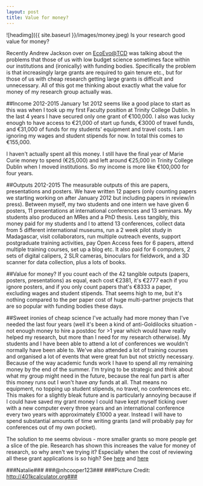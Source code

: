 ```yaml
---
layout: post
title: Value for money?
---
```


![headimg]({{ site.baseurl }}/images/money.jpeg)
Is your research good value for money?

Recently Andrew Jackson over on [EcoEvo@TCD](http://www.ecoevoblog.com/2015/10/19/money-walks-and-talks-in-academia/) was talking about the problems that those of us with low budget science sometimes face within our institutions and (ironically) with funding bodies. Specifically the problem is that increasingly large grants are required to gain tenure etc., but for those of us with cheap research getting large grants is difficult and unnecessary. All of this got me thinking about exactly what the value for money of my research group actually was.

##Income 2012-2015
January 1st 2012 seems like a good place to start as this was when I took up my first Faculty position at Trinity College Dublin. In the last 4 years I have secured only one grant of €100,000. I also was lucky enough to have access to €21,000 of start up funds, €3000 of travel funds, and €31,000 of funds for my students' equipment and travel costs. I am ignoring my wages and student stipends for now. In total this comes to €155,000.

I haven't actually spent all this money. I still have the final year of Marie Curie money to spend (€25,000) and left around €25,000 in Trinity College Dublin when I moved institutions. So my income is more like €100,000 for four years.

##Outputs 2012-2015
The measurable outputs of this are papers, presentations and posters. We have written 12 papers (only counting papers we starting working on after January 2012 but including papers in review/in press). Between myself, my two students and one intern we have given 6 posters, 11 presentations at international conferences and 13 seminars. My students also produced an MRes and a PhD thesis. 
Less tangibly, this money paid for my students and I to attend 13 conferences, collect data from 5 different international museums, run a 2 week pilot study in Madagascar, visit collaborators, run multiple outreach events, support postgraduate training activities, pay Open Access fees for 6 papers, attend multiple training courses, set up a blog etc. It also paid for 6 computers, 2 sets of digital calipers, 2 SLR cameras, binoculars for fieldwork, and a 3D scanner for data collection, plus a lots of books. 

##Value for money?
If you count each of the 42 tangible outputs (papers, posters, presentations) as equal, each cost €2381, it's €2777 each if you ignore posters, and if you only count papers that's €8333 a paper, excluding wages and student stipends. That seems high to me, but it's nothing compared to the per paper cost of huge multi-partner projects that are so popular with funding bodies these days.

##Sweet ironies of cheap science
I've actually had more money than I've needed the last four years (well it's been a kind of anti-Goldilocks situation - not enough money to hire a postdoc for >1 year which would have really helped my research, but more than I need for my research otherwise). My students and I have been able to attend a lot of conferences we wouldn't normally have been able to. We've also attended a lot of training courses and organised a lot of events that were great fun but not strictly necessary. Because of the way academic funds work I have to spend all my remaining money by the end of the summer. I'm trying to be strategic and think about what my group might need in the future, because the real fun part is after this money runs out I won't have *any* funds at all. That means no equipment, no topping up student stipends, no travel, no conferences etc. This makes for a slightly bleak future and is particularly annoying because if I could have saved my grant money I could have kept myself ticking over with a new computer every three years and an international conference every two years with approximately £1000 a year. Instead I will have to spend substantial amounts of time writing grants (and will probably pay for conferences out of my own pocket).

The solution to me seems obvious - more smaller grants so more people get a slice of the pie. Research has shown this increases the value for money of research, so why aren't we trying it? Especially when the cost of reviewing all these grant applications is so high? See [here](http://www.tandfonline.com/doi/abs/10.1080/08989620802689821?url_ver=Z39.88-2003&rfr_id=ori%3Arid%3Acrossref.org&rfr_dat=cr_pub%3Dpubmed&) and [here](http://alternative-democracy-research.org/2015/06/10/rationalizing-the-unreasonable-there-are-no-good-academics-in-the-eu/)

###Natalie###
###@nhcooper123###
###Picture Credit: http://401kcalculator.org###

